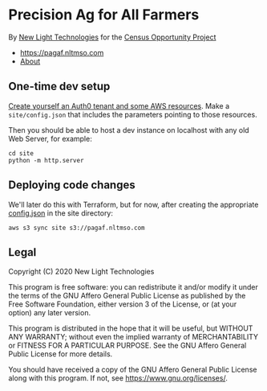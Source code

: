 # Precision Ag for All Farmers

By [New Light Technologies](https://newlighttechnologies.com/) for the [Census Opportunity Project](https://newlighttechnologies.com/)

- https://pagaf.nltmso.com
- [About](https://github.com/NLTGit/pagaf/wiki)


## One-time dev setup

[Create yourself an Auth0 tenant and some AWS resources](https://github.com/NLTGit/pagaf/wiki/Auth0-and-Amazon-setup). Make a `site/config.json` that includes the parameters pointing to those resources.

Then you should be able to host a dev instance on localhost with any old Web Server, for example:

```
cd site
python -m http.server
```


## Deploying code changes

We'll later do this with Terraform, but for now, after creating the appropriate [config.json](https://github.com/NLTGit/pagaf/wiki/Auth0-and-Amazon-setup) in the site directory:

```
aws s3 sync site s3://pagaf.nltmso.com
```


## Legal

Copyright (C) 2020 New Light Technologies

This program is free software: you can redistribute it and/or modify
it under the terms of the GNU Affero General Public License as published by
the Free Software Foundation, either version 3 of the License, or
(at your option) any later version.

This program is distributed in the hope that it will be useful,
but WITHOUT ANY WARRANTY; without even the implied warranty of
MERCHANTABILITY or FITNESS FOR A PARTICULAR PURPOSE.  See the
GNU Affero General Public License for more details.

You should have received a copy of the GNU Affero General Public License
along with this program.  If not, see <https://www.gnu.org/licenses/>.
